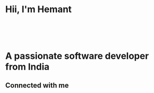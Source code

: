 <html>
  <head>
    <body><h1>Hii, I'm Hemant<h1>
      <br>
      <h1>A passionate software developer from India</h1>
      <h2>Connected with me</h2>
      <a href="www.linkedin.com/in/hemant-62571b294">
    </body>
  </head>
</html>
